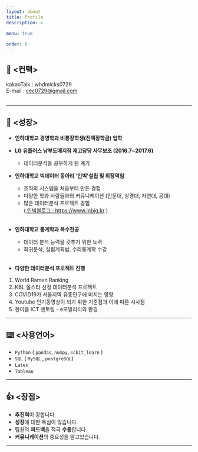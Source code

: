 ```yaml
---
layout: about
title: Profile
description: >
  
menu: true

order: 6
---
```


## 📱 <컨택> 

kakaoTalk : whdmlcks0729 <br>
E-mail : cec0729@gmail.com <br><br>

---

##  🧰 <성장> 

 - **인하대학교 경영학과 비룡장학생(전액장학금) 입학** <br>

 - **LG 유플러스 남부도매지점 재고담당 사무보조 (2016.7~2017.6)**  <br>
   - 데이터분석을 공부하게 된 계기  <br>
   
 - **인하대학교 빅데이터 동아리 '인빅'설립 및 회장역임** <br>
   - 조직의 시스템을 처음부터 만든 경험  <br>
   - 다양한 학과 사람들과의 커뮤니케이션 (인문대, 상경대, 자연대, 공대) <br>
   - 많은 데이터분석 프로젝트 경험 <br>
   <a href="https://www.inbig.kr">( 인빅블로그 : https://www.inbig.kr ) </a> <br><br>
 - **인하대학교 통계학과 복수전공** <br>
   - 데이터 분석 능력을 갖추기 위한 노력 <br>
   - 회귀분석, 실험계획법, 수리통계학 수강 <br><br>
 - **다양한 데이터분석 프로젝트 진행** <br>
  1) World Ramen Ranking <br>
  2) KBL 올스타 선정 데이터분석 프로젝트 <br>
  2) COVID19가 서울지역 유동인구에 미치는 영향 <br>
  3) Youtube 인기동영상이 되기 위한 기준점과 이에 따른 시사점 <br>
  4) 한이음 ICT 멘토링 - e모빌리티와 환경<br>

---

## ⌨️ <사용언어> <br>

- `Python` ( `pandas`, `numpy`, `sckit_learn` ) <br>
- `SQL` ( `MySQL` , `postgreSQL`) <br>
- `Latex`  <br>
- `Tableau`  <br>


---

## 👍 <장점> <br>

- **추진력**이 강합니다. <br>
- **성장**에 대한 욕심이 많습니다. <Br>
- 팀원의 **피드백**을 적극 **수용**합니다. <Br>
- **커뮤니케이션**의 중요성을 알고있습니다. <br>

---
